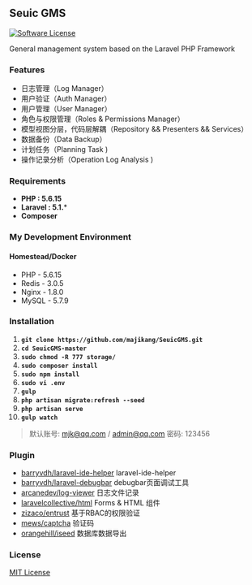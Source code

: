 ## Seuic GMS

[![Software License](https://img.shields.io/badge/license-MIT-brightgreen.svg?style=flat-square)](LICENSE)

General management system based on the Laravel PHP Framework

### Features

* 日志管理（Log Manager）
* 用户验证（Auth Manager）
* 用户管理（User Manager）
* 角色与权限管理（Roles & Permissions Manager）
* 模型视图分层，代码层解耦（Repository && Presenters && Services）
* 数据备份（Data Backup）
* 计划任务（Planning Task )
* 操作记录分析（Operation Log Analysis )

### Requirements

- **PHP : 5.6.15**
- **Laravel : 5.1.***
- **Composer**

### My Development Environment

#### Homestead/Docker
- PHP - 5.6.15
- Redis - 3.0.5
- Nginx - 1.8.0
- MySQL - 5.7.9

### Installation

1. **`git clone https://github.com/majikang/SeuicGMS.git`**
2. **`cd SeuicGMS-master`**
3. **`sudo chmod -R 777 storage/`**
4. **`sudo composer install`**
5. **`sudo npm install`**
6. **`sudo vi .env`**
7. **`gulp`**
8. **`php artisan migrate:refresh --seed`**
9. **`php artisan serve`**
10. **`gulp watch`**

> 默认账号: mjk@qq.com / admin@qq.com 密码: 123456

### Plugin
- [barryvdh/laravel-ide-helper](https://github.com/barryvdh/laravel-ide-helper) laravel-ide-helper
- [barryvdh/laravel-debugbar](https://github.com/barryvdh/laravel-debugbar) debugbar页面调试工具
- [arcanedev/log-viewer](https://packagist.org/packages/arcanedev/log-viewer) 日志文件记录
- [laravelcollective/html](https://laravelcollective.com/docs/5.0/html)   Forms & HTML 组件
- [zizaco/entrust](https://github.com/Zizaco/entrust)  基于RBAC的权限验证
- [mews/captcha](https://github.com/mewebstudio/captcha) 验证码
- [orangehill/iseed](https://github.com/orangehill/iseed) 数据库数据导出

### License

[MIT License](http://opensource.org/licenses/MIT)

